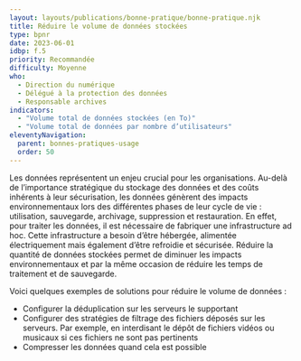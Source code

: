 ```yaml
---
layout: layouts/publications/bonne-pratique/bonne-pratique.njk
title: Réduire le volume de données stockées
type: bpnr
date: 2023-06-01
idbp: f.5
priority: Recommandée
difficulty: Moyenne
who:
  - Direction du numérique
  - Délégué à la protection des données
  - Responsable archives
indicators:
  - "Volume total de données stockées (en To)"
  - "Volume total de données par nombre d’utilisateurs"
eleventyNavigation:
  parent: bonnes-pratiques-usage
  order: 50
---
```


Les données représentent un enjeu crucial pour les organisations. Au-delà de l’importance stratégique du stockage des données et des coûts inhérents à leur sécurisation, les données génèrent des impacts environnementaux lors des différentes phases de leur cycle de vie : utilisation, sauvegarde, archivage, suppression et restauration. En effet, pour traiter les données, il est nécessaire de fabriquer une infrastructure ad hoc. Cette infrastructure a besoin d’être hébergée, alimentée électriquement mais également d’être refroidie et sécurisée. Réduire la quantité de données stockées permet de diminuer les impacts environnementaux et par la même occasion de réduire les temps de traitement et de sauvegarde.

Voici quelques exemples de solutions pour réduire le volume de données :
* Configurer la déduplication sur les serveurs le supportant
* Configurer des stratégies de filtrage des fichiers déposés sur les serveurs. Par exemple, en interdisant le dépôt de fichiers vidéos ou musicaux si ces fichiers ne sont pas pertinents
* Compresser les données quand cela est possible
